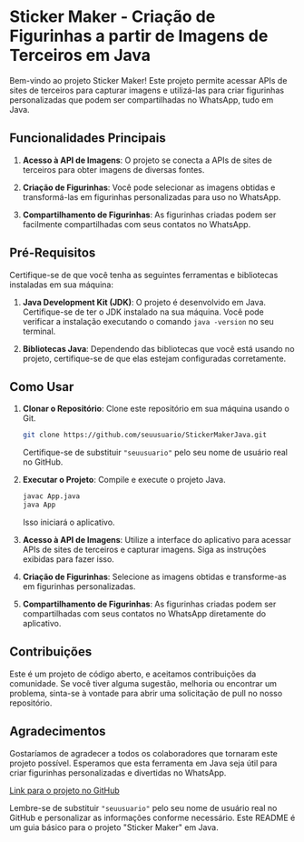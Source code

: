 
# Sticker Maker - Criação de Figurinhas a partir de Imagens de Terceiros em Java

Bem-vindo ao projeto Sticker Maker! Este projeto permite acessar APIs de sites de terceiros para capturar imagens e utilizá-las para criar figurinhas personalizadas que podem ser compartilhadas no WhatsApp, tudo em Java.

## Funcionalidades Principais

1. **Acesso à API de Imagens**: O projeto se conecta a APIs de sites de terceiros para obter imagens de diversas fontes.

2. **Criação de Figurinhas**: Você pode selecionar as imagens obtidas e transformá-las em figurinhas personalizadas para uso no WhatsApp.

3. **Compartilhamento de Figurinhas**: As figurinhas criadas podem ser facilmente compartilhadas com seus contatos no WhatsApp.

## Pré-Requisitos

Certifique-se de que você tenha as seguintes ferramentas e bibliotecas instaladas em sua máquina:

1. **Java Development Kit (JDK)**: O projeto é desenvolvido em Java. Certifique-se de ter o JDK instalado na sua máquina. Você pode verificar a instalação executando o comando `java -version` no seu terminal.

2. **Bibliotecas Java**: Dependendo das bibliotecas que você está usando no projeto, certifique-se de que elas estejam configuradas corretamente.

## Como Usar

1. **Clonar o Repositório**: Clone este repositório em sua máquina usando o Git.

   ```bash
   git clone https://github.com/seuusuario/StickerMakerJava.git
   ```

   Certifique-se de substituir `"seuusuario"` pelo seu nome de usuário real no GitHub.

2. **Executar o Projeto**: Compile e execute o projeto Java.

   ```bash
   javac App.java
   java App
   ```

   Isso iniciará o aplicativo.

3. **Acesso à API de Imagens**: Utilize a interface do aplicativo para acessar APIs de sites de terceiros e capturar imagens. Siga as instruções exibidas para fazer isso.

4. **Criação de Figurinhas**: Selecione as imagens obtidas e transforme-as em figurinhas personalizadas.

5. **Compartilhamento de Figurinhas**: As figurinhas criadas podem ser compartilhadas com seus contatos no WhatsApp diretamente do aplicativo.

## Contribuições

Este é um projeto de código aberto, e aceitamos contribuições da comunidade. Se você tiver alguma sugestão, melhoria ou encontrar um problema, sinta-se à vontade para abrir uma solicitação de pull no nosso repositório.

## Agradecimentos

Gostaríamos de agradecer a todos os colaboradores que tornaram este projeto possível. Esperamos que esta ferramenta em Java seja útil para criar figurinhas personalizadas e divertidas no WhatsApp.

[Link para o projeto no GitHub](https://github.com/seuusuario/StickerMakerJava)

Lembre-se de substituir `"seuusuario"` pelo seu nome de usuário real no GitHub e personalizar as informações conforme necessário. Este README é um guia básico para o projeto "Sticker Maker" em Java.
